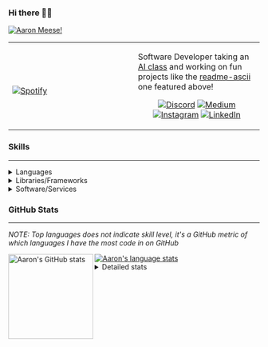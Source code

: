 ### Hi there 👋🏻
[![Aaron Meese!](https://user-images.githubusercontent.com/17814535/88975338-a2aabf00-d27f-11ea-963f-8a19608716b4.png)](https://github.com/ajmeese7/readme-ascii "README ASCII")

<!-- Modified from project here: https://github.com/novatorem/novatorem -->
<table width="100%"> 
  <tr>
  <td width="50%">
      
&nbsp; <br> [![Spotify](https://ajmeese7.vercel.app/api/spotify-playing)](https://open.spotify.com/user/ajmeese)

  </td>
  <td width="50%">

Software Developer taking an [AI class](https://courses.edx.org/courses/BerkeleyX/CS188.1x-4/1T2015/course/) and working on fun 
projects like the [readme-ascii](https://github.com/ajmeese7/readme-ascii) one featured above!
<br><p align="center">
  [![Discord](https://img.shields.io/badge/discord-ajmeese7%234835-369?style=flat-square&logo=discord&logoColor=white&color=purple)](https://discord.gg/PxRTQg3)
  [![Medium](https://img.shields.io/badge/medium-ajmeese7-1DB954?style=flat-square&logo=medium&logoColor=white)](https://link.aaronmeese.com/medium)<br>
  [![Instagram](https://img.shields.io/badge/instagram-ajmeese7-1DB954?style=flat-square&logo=instagram&logoColor=white&color=c13584)](https://link.aaronmeese.com/instagram)
  [![LinkedIn](https://img.shields.io/badge/linkedIn-aaronmeese-1DB954?style=flat-square&logo=linkedin&logoColor=white&color=blue)](https://link.aaronmeese.com/linkedin)
</p>
  </td>
  </table>

[//]: <> (The `&nbsp;` is to have Aphelion take up more space)

### Skills ###
----
<details>
<summary>Languages</summary>

+ JavaScript
+ HTML
+ CSS
    + [README ASCII](https://github.com/ajmeese7/readme-ascii)
+ PHP
+ Java
    + [BRCC Java](https://github.com/ajmeese7/brcc-java)
    + [Euler Problems](https://github.com/ajmeese7/euler-problems)

</details>
<details>
<summary>Libraries/Frameworks</summary>

+ NodeJS
    + [Snapchat Share](https://github.com/ajmeese7/snapchat-share)
    + [FRC Spreadsheets](https://github.com/ajmeese7/frc-spreadsheets)
+ Cordova
+ jQuery
+ Discord.js
    + [Spambot](https://github.com/ajmeese7/spambot)
    + [Automatic Reactions](https://github.com/ajmeese7/automatic-reactions)
    + [Multiple Reactions](https://github.com/ajmeese7/multiple-reactions)
    + [Galley Calls](https://github.com/ajmeese7/galley-calls)
+ Puppeteer
    + [README ASCII](https://github.com/ajmeese7/readme-ascii)
    + [Dynamic Page Retrieval](https://github.com/ajmeese7/dynamic-page-retrieval)
+ Nightmare.js
    + [Steam Queue Clicker](https://github.com/ajmeese7/steam-queue-clicker)
    + [Repbot](https://github.com/ajmeese7/repbot)
+ Express
    + [Galley Calls](https://github.com/ajmeese7/galley-calls)
+ json-fs-store
    + [Multiple Reactions](https://github.com/ajmeese7/multiple-reactions)
+ pdf-lib
+ async

</details>
<details>
<summary>Software/Services</summary>

+ Wallpaper Engine
    + [Random Wallpaper](https://github.com/ajmeese7/random-wallpaper)
    + [Image of the Day](https://github.com/ajmeese7/image-of-the-day)
+ phpMyAdmin
+ Cloudinary
+ Firefox Extensions
    + [Chess Next Move](https://github.com/ajmeese7/chess-next-move)
    + [Gmail Label Organizer](https://github.com/ajmeese7/gmail-label-organizer)
+ Google Analytics
+ Heroku
+ Nexmo
+ Twilio
    + [Galley Calls](https://github.com/ajmeese7/galley-calls)
+ Auth0
+ OneSignal

</details>
<!--
<details>
<summary>Soft Skills</summary>
+ English/Grammar
+ SEO
    <!-- + TODO: Add my site examples after I finish improving them --
</details>
-->

### GitHub Stats ###
----
*NOTE: Top languages does not indicate skill level, it's a GitHub metric of which languages I have the most code in on GitHub*

<a href="https://profile-summary-for-github.com/user/ajmeese7">
  <img align="left" height="170px" src="https://github-readme-stats.vercel.app/api?username=ajmeese7&show_icons=true&line_height=27&count_private=true&include_all_commits=true" alt="Aaron's GitHub stats"/>
  <img src="https://github-readme-stats.vercel.app/api/top-langs/?username=ajmeese7&hide_langs_below=5&layout=compact" alt="Aaron's language stats"/>
</a>

<details>
<summary>Detailed stats</summary>

### :zap: Recent Activity
<!--START_SECTION:activity-->
1. ❗️ Closed issue [#3](https://github.com//ajmeese7/automatic-reactions/issues/3) in [ajmeese7/automatic-reactions](https://github.com//ajmeese7/automatic-reactions)
2. 🗣 Commented on [#3](https://github.com//ajmeese7/automatic-reactions/issues/3) in [ajmeese7/automatic-reactions](https://github.com//ajmeese7/automatic-reactions)
3. 🗣 Commented on [#3](https://github.com//ajmeese7/automatic-reactions/issues/3) in [ajmeese7/automatic-reactions](https://github.com//ajmeese7/automatic-reactions)
4. 🗣 Commented on [#3](https://github.com//ajmeese7/steam-summary/issues/3) in [ajmeese7/steam-summary](https://github.com//ajmeese7/steam-summary)
5. ❗️ Closed issue [#2](https://github.com//ajmeese7/galley-calls/issues/2) in [ajmeese7/galley-calls](https://github.com//ajmeese7/galley-calls)
<!--END_SECTION:activity-->

### 🧐 Waka Stats
<!--START_SECTION:waka-->
**🐱 My Github Data** 

> 🏆 587 Contributions in the Year 2020
 > 
> 📦 45.6 kB Used in Github's Storage 
 > 
> 💼 Opted to Hire
 > 
> 📜 45 Public Repositories
 > 
> 🔑 15 Private Repositories 

**I'm an Early 🐤** 

```text
🌞 Morning    185 commits    ████████░░░░░░░░░░░░░░░░░   31.62% 
🌆 Daytime    255 commits    ███████████░░░░░░░░░░░░░░   43.59% 
🌃 Evening    139 commits    ██████░░░░░░░░░░░░░░░░░░░   23.76% 
🌙 Night      6 commits      ░░░░░░░░░░░░░░░░░░░░░░░░░   1.03%

```
📅 **I'm Most Productive on Saturday** 

```text
Monday       73 commits     ███░░░░░░░░░░░░░░░░░░░░░░   12.48% 
Tuesday      69 commits     ███░░░░░░░░░░░░░░░░░░░░░░   11.79% 
Wednesday    75 commits     ███░░░░░░░░░░░░░░░░░░░░░░   12.82% 
Thursday     76 commits     ███░░░░░░░░░░░░░░░░░░░░░░   12.99% 
Friday       99 commits     ████░░░░░░░░░░░░░░░░░░░░░   16.92% 
Saturday     110 commits    ████░░░░░░░░░░░░░░░░░░░░░   18.8% 
Sunday       83 commits     ███░░░░░░░░░░░░░░░░░░░░░░   14.19%

```


📊 **This Week I Spent My Time On** 

```text
⌚︎ Time Zone: America/Chicago

💬 Programming Languages: 
JavaScript               8 hrs 5 mins        ██████████████████░░░░░░░   75.06% 
Markdown                 2 hrs 12 mins       █████░░░░░░░░░░░░░░░░░░░░   20.48% 
JSON                     10 mins             ░░░░░░░░░░░░░░░░░░░░░░░░░   1.65% 
PHP                      8 mins              ░░░░░░░░░░░░░░░░░░░░░░░░░   1.28% 
HTML                     4 mins              ░░░░░░░░░░░░░░░░░░░░░░░░░   0.7%

🐱‍💻 Projects: 
automatic-reactions      5 hrs 53 mins       █████████████░░░░░░░░░░░░   54.64% 
snapchat-share           1 hr 57 mins        ████░░░░░░░░░░░░░░░░░░░░░   18.11% 
ajmeese7                 1 hr 22 mins        ███░░░░░░░░░░░░░░░░░░░░░░   12.8% 
legendary-octo-waffle    28 mins             █░░░░░░░░░░░░░░░░░░░░░░░░   4.41% 
steam-summary            17 mins             ░░░░░░░░░░░░░░░░░░░░░░░░░   2.76%

```

**I Mostly Code in JavaScript** 

```text
JavaScript               22 repos            ██████████████░░░░░░░░░░░   56.41% 
HTML                     5 repos             ███░░░░░░░░░░░░░░░░░░░░░░   12.82% 
Java                     4 repos             ██░░░░░░░░░░░░░░░░░░░░░░░   10.26% 
Python                   3 repos             ██░░░░░░░░░░░░░░░░░░░░░░░   7.69% 
CSS                      2 repos             █░░░░░░░░░░░░░░░░░░░░░░░░   5.13%

```



<!--END_SECTION:waka-->
</details>

